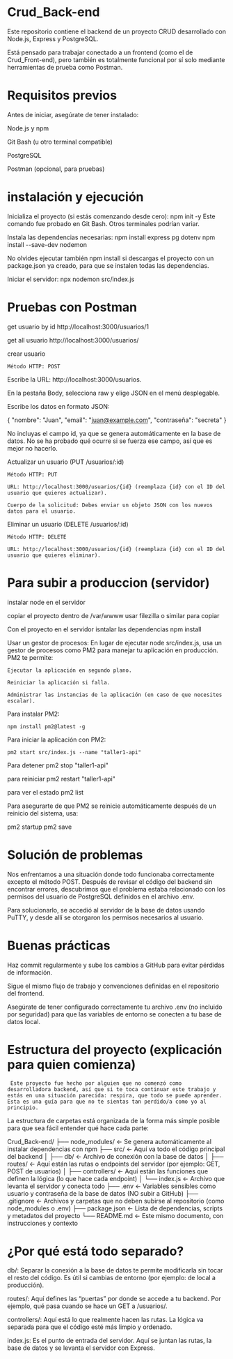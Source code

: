 # Crud_Back-end

Este repositorio contiene el backend de un proyecto CRUD desarrollado con Node.js, Express y PostgreSQL.

Está pensado para trabajar conectado a un frontend (como el de Crud_Front-end), pero también es totalmente funcional por sí solo mediante herramientas de prueba como Postman.

# Requisitos previos

Antes de iniciar, asegúrate de tener instalado:

Node.js y npm

Git Bash (u otro terminal compatible)

PostgreSQL

Postman (opcional, para pruebas)

# instalación y ejecución

Inicializa el proyecto (si estás comenzando desde cero):
npm init -y
Este comando fue probado en Git Bash. Otros terminales podrían variar.

Instala las dependencias necesarias:
npm install express pg dotenv
npm install --save-dev nodemon

No olvides ejecutar también npm install si descargas el proyecto con un package.json ya creado, para que se instalen todas las dependencias.

Iniciar el servidor:
npx nodemon src/index.js

# Pruebas con Postman

get usuario by id
http://localhost:3000/usuarios/1

get all usuario
http://localhost:3000/usuarios/

crear usuario

    Método HTTP: POST

Escribe la URL: http://localhost:3000/usuarios.

En la pestaña Body, selecciona raw y elige JSON en el menú desplegable.

Escribe los datos en formato JSON:

{
"nombre": "Juan",
"email": "juan@example.com",
"contraseña": "secreta"
}

No incluyas el campo id, ya que se genera automáticamente en la base de datos. No se ha probado qué ocurre si se fuerza ese campo, así que es mejor no hacerlo.

Actualizar un usuario (PUT /usuarios/:id)

    Método HTTP: PUT

    URL: http://localhost:3000/usuarios/{id} (reemplaza {id} con el ID del usuario que quieres actualizar).

    Cuerpo de la solicitud: Debes enviar un objeto JSON con los nuevos datos para el usuario.

Eliminar un usuario (DELETE /usuarios/:id)

    Método HTTP: DELETE

    URL: http://localhost:3000/usuarios/{id} (reemplaza {id} con el ID del usuario que quieres eliminar).

# Para subir a produccion (servidor)

instalar node en el servidor

copiar el proyecto dentro de /var/wwww
usar filezilla o similar para copiar

Con el proyecto en el servidor isntalar las dependencias
npm install

Usar un gestor de procesos: En lugar de ejecutar node src/index.js, usa un gestor de procesos como PM2 para manejar tu aplicación en producción. PM2 te permite:

    Ejecutar la aplicación en segundo plano.

    Reiniciar la aplicación si falla.

    Administrar las instancias de la aplicación (en caso de que necesites escalar).

Para instalar PM2:

    npm install pm2@latest -g

Para iniciar la aplicación con PM2:

    pm2 start src/index.js --name "taller1-api"

Para detener
pm2 stop "taller1-api"

para reiniciar
pm2 restart "taller1-api"

para ver el estado
pm2 list

Para asegurarte de que PM2 se reinicie automáticamente después de un reinicio del sistema, usa:

pm2 startup
pm2 save

# Solución de problemas

Nos enfrentamos a una situación donde todo funcionaba correctamente excepto el método POST. Después de revisar el código del backend sin encontrar errores, descubrimos que el problema estaba relacionado con los permisos del usuario de PostgreSQL definidos en el archivo .env.

Para solucionarlo, se accedió al servidor de la base de datos usando PuTTY, y desde allí se otorgaron los permisos necesarios al usuario.

# Buenas prácticas

Haz commit regularmente y sube los cambios a GitHub para evitar pérdidas de información.

Sigue el mismo flujo de trabajo y convenciones definidas en el repositorio del frontend.

Asegúrate de tener configurado correctamente tu archivo .env (no incluido por seguridad) para que las variables de entorno se conecten a tu base de datos local.

# Estructura del proyecto (explicación para quien comienza)

     Este proyecto fue hecho por alguien que no comenzó como desarrolladora backend, así que si te toca continuar este trabajo y estás en una situación parecida: respira, que todo se puede aprender. Esta es una guía para que no te sientas tan perdido/a como yo al principio.

La estructura de carpetas está organizada de la forma más simple posible para que sea fácil entender qué hace cada parte:

Crud_Back-end/
├── node_modules/ ← Se genera automáticamente al instalar dependencias con npm
├── src/ ← Aquí va todo el código principal del backend
│ ├── db/ ← Archivo de conexión con la base de datos
│ ├── routes/ ← Aquí están las rutas o endpoints del servidor (por ejemplo: GET, POST de usuarios)
│ ├── controllers/ ← Aquí están las funciones que definen la lógica (lo que hace cada endpoint)
│ └── index.js ← Archivo que levanta el servidor y conecta todo
├── .env ← Variables sensibles como usuario y contraseña de la base de datos (NO subir a GitHub)
├── .gitignore ← Archivos y carpetas que no deben subirse al repositorio (como node_modules o .env)
├── package.json ← Lista de dependencias, scripts y metadatos del proyecto
└── README.md ← Este mismo documento, con instrucciones y contexto

# ¿Por qué está todo separado?

db/: Separar la conexión a la base de datos te permite modificarla sin tocar el resto del código. Es útil si cambias de entorno (por ejemplo: de local a producción).

routes/: Aquí defines las “puertas” por donde se accede a tu backend. Por ejemplo, qué pasa cuando se hace un GET a /usuarios/.

controllers/: Aquí está lo que realmente hacen las rutas. La lógica va separada para que el código esté más limpio y ordenado.

index.js: Es el punto de entrada del servidor. Aquí se juntan las rutas, la base de datos y se levanta el servidor con Express.
